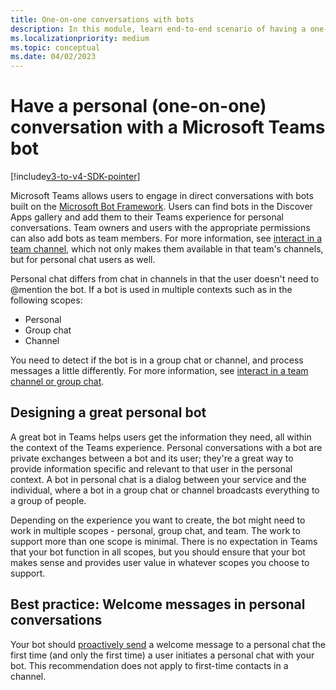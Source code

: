 ```yaml
---
title: One-on-one conversations with bots
description: In this module, learn end-to-end scenario of having a one-on-one conversation with a bot in Microsoft Teams
ms.localizationpriority: medium
ms.topic: conceptual
ms.date: 04/02/2023
---
```

# Have a personal (one-on-one) conversation with a Microsoft Teams bot

[!include[v3-to-v4-SDK-pointer](~/includes/v3-to-v4-pointer-bots.md)]

Microsoft Teams allows users to engage in direct conversations with bots built on the [Microsoft Bot Framework](/azure/bot-service/?view=azure-bot-service-3.0&preserve-view=true). Users can find bots in the Discover Apps gallery and add them to their Teams experience for personal conversations. Team owners and users with the appropriate permissions can also add bots as team members. For more information, see [interact in a team channel](~/resources/bot-v3/bot-conversations/bots-conv-channel.md), which not only makes them available in that team's channels, but for personal chat users as well.

Personal chat differs from chat in channels in that the user doesn't need to @mention the bot. If a bot is used in multiple contexts such as in the following scopes:

* Personal
* Group chat
* Channel

You need to detect if the bot is in a group chat or channel, and process messages a little differently. For more information, see [interact in a team channel or group chat](~/resources/bot-v3/bot-conversations/bots-conv-channel.md).

## Designing a great personal bot

A great bot in Teams helps users get the information they need, all within the context of the Teams experience. Personal conversations with a bot are private exchanges between a bot and its user; they're a great way to provide information specific and relevant to that user in the personal context. A bot in personal chat is a dialog between your service and the individual, where a bot in a group chat or channel broadcasts everything to a group of people.

Depending on the experience you want to create, the bot might need to work in multiple scopes - personal, group chat, and team. The work to support more than one scope is minimal. There is no expectation in Teams that your bot function in all scopes, but you should ensure that your bot makes sense and provides user value in whatever scopes you choose to support.

## Best practice: Welcome messages in personal conversations

Your bot should [proactively send](~/resources/bot-v3/bot-conversations/bots-conv-proactive.md) a welcome message to a personal chat the first time (and only the first time) a user initiates a personal chat with your bot. This recommendation does not apply to first-time contacts in a channel.
